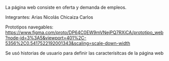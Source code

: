 La página web consiste en oferta y demanda de empleos.

Integrantes: 
Arias Nicolás
Chicaiza Carlos

Prototipos navegables: 
https://www.figma.com/proto/DP64C0EW9mVNejPQ7RXiCA/prototipo_web?node-id=3%3A5&viewport=401%2C-5356%2C0.5417522192001343&scaling=scale-down-width

Se usó historias de usuario para definir las caracterísitcas de la página web